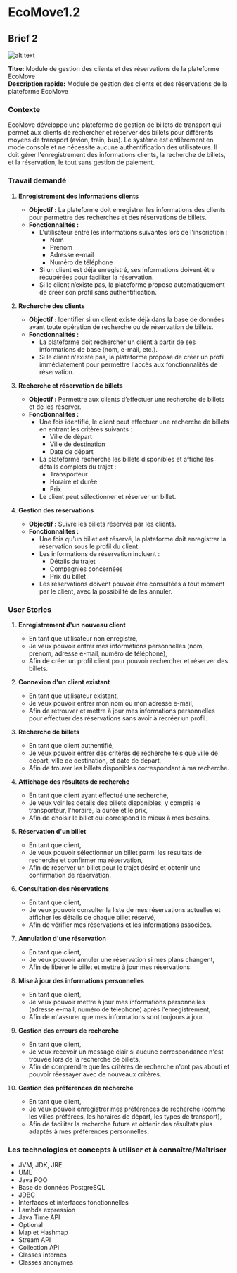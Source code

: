 # EcoMove1.2

## Brief 2
![alt text](https://github.com/sanaa-ennaji/EcoMove1.2/blob/main/assets/ECO2.drawio.png)

**Titre:** Module de gestion des clients et des réservations de la plateforme EcoMove  
**Description rapide:** Module de gestion des clients et des réservations de la plateforme EcoMove

### Contexte

EcoMove développe une plateforme de gestion de billets de transport qui permet aux clients de rechercher et réserver des billets pour différents moyens de transport (avion, train, bus). Le système est entièrement en mode console et ne nécessite aucune authentification des utilisateurs. Il doit gérer l'enregistrement des informations clients, la recherche de billets, et la réservation, le tout sans gestion de paiement.

### Travail demandé

1. **Enregistrement des informations clients**
    - **Objectif :** La plateforme doit enregistrer les informations des clients pour permettre des recherches et des réservations de billets.
    - **Fonctionnalités :**
        - L'utilisateur entre les informations suivantes lors de l'inscription :
            - Nom
            - Prénom
            - Adresse e-mail
            - Numéro de téléphone
        - Si un client est déjà enregistré, ses informations doivent être récupérées pour faciliter la réservation.
        - Si le client n’existe pas, la plateforme propose automatiquement de créer son profil sans authentification.

2. **Recherche des clients**
    - **Objectif :** Identifier si un client existe déjà dans la base de données avant toute opération de recherche ou de réservation de billets.
    - **Fonctionnalités :**
        - La plateforme doit rechercher un client à partir de ses informations de base (nom, e-mail, etc.).
        - Si le client n'existe pas, la plateforme propose de créer un profil immédiatement pour permettre l'accès aux fonctionnalités de réservation.

3. **Recherche et réservation de billets**
    - **Objectif :** Permettre aux clients d’effectuer une recherche de billets et de les réserver.
    - **Fonctionnalités :**
        - Une fois identifié, le client peut effectuer une recherche de billets en entrant les critères suivants :
            - Ville de départ
            - Ville de destination
            - Date de départ
        - La plateforme recherche les billets disponibles et affiche les détails complets du trajet :
            - Transporteur
            - Horaire et durée
            - Prix
        - Le client peut sélectionner et réserver un billet.

4. **Gestion des réservations**
    - **Objectif :** Suivre les billets réservés par les clients.
    - **Fonctionnalités :**
        - Une fois qu'un billet est réservé, la plateforme doit enregistrer la réservation sous le profil du client.
        - Les informations de réservation incluent :
            - Détails du trajet
            - Compagnies concernées
            - Prix du billet
        - Les réservations doivent pouvoir être consultées à tout moment par le client, avec la possibilité de les annuler.

### User Stories

1. **Enregistrement d'un nouveau client**
    - En tant que utilisateur non enregistré,
    - Je veux pouvoir entrer mes informations personnelles (nom, prénom, adresse e-mail, numéro de téléphone),
    - Afin de créer un profil client pour pouvoir rechercher et réserver des billets.

2. **Connexion d'un client existant**
    - En tant que utilisateur existant,
    - Je veux pouvoir entrer mon nom ou mon adresse e-mail,
    - Afin de retrouver et mettre à jour mes informations personnelles pour effectuer des réservations sans avoir à recréer un profil.

3. **Recherche de billets**
    - En tant que client authentifié,
    - Je veux pouvoir entrer des critères de recherche tels que ville de départ, ville de destination, et date de départ,
    - Afin de trouver les billets disponibles correspondant à ma recherche.

4. **Affichage des résultats de recherche**
    - En tant que client ayant effectué une recherche,
    - Je veux voir les détails des billets disponibles, y compris le transporteur, l'horaire, la durée et le prix,
    - Afin de choisir le billet qui correspond le mieux à mes besoins.

5. **Réservation d'un billet**
    - En tant que client,
    - Je veux pouvoir sélectionner un billet parmi les résultats de recherche et confirmer ma réservation,
    - Afin de réserver un billet pour le trajet désiré et obtenir une confirmation de réservation.

6. **Consultation des réservations**
    - En tant que client,
    - Je veux pouvoir consulter la liste de mes réservations actuelles et afficher les détails de chaque billet réservé,
    - Afin de vérifier mes réservations et les informations associées.

7. **Annulation d'une réservation**
    - En tant que client,
    - Je veux pouvoir annuler une réservation si mes plans changent,
    - Afin de libérer le billet et mettre à jour mes réservations.

8. **Mise à jour des informations personnelles**
    - En tant que client,
    - Je veux pouvoir mettre à jour mes informations personnelles (adresse e-mail, numéro de téléphone) après l'enregistrement,
    - Afin de m'assurer que mes informations sont toujours à jour.

9. **Gestion des erreurs de recherche**
    - En tant que client,
    - Je veux recevoir un message clair si aucune correspondance n'est trouvée lors de la recherche de billets,
    - Afin de comprendre que les critères de recherche n'ont pas abouti et pouvoir réessayer avec de nouveaux critères.

10. **Gestion des préférences de recherche**
    - En tant que client,
    - Je veux pouvoir enregistrer mes préférences de recherche (comme les villes préférées, les horaires de départ, les types de transport),
    - Afin de faciliter la recherche future et obtenir des résultats plus adaptés à mes préférences personnelles.

### Les technologies et concepts à utiliser et à connaître/Maîtriser

- JVM, JDK, JRE
- UML
- Java POO
- Base de données PostgreSQL
- JDBC
- Interfaces et interfaces fonctionnelles
- Lambda expression
- Java Time API
- Optional
- Map et Hashmap
- Stream API
- Collection API
- Classes internes
- Classes anonymes
